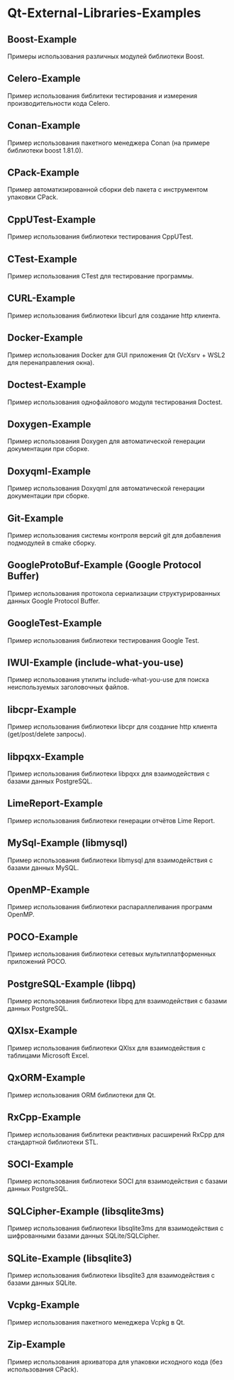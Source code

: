 # Qt-External-Libraries-Examples

## Boost-Example

Примеры использования различных модулей библиотеки Boost.

## Celero-Example

Пример использования библитеки тестирования и измерения производительности кода Celero.

## Conan-Example

Пример использования пакетного менеджера Conan (на примере библиотеки boost 1.81.0).

## CPack-Example

Пример автоматизированной сборки deb пакета с инструментом упаковки CPack.

## CppUTest-Example

Пример использования библиотеки тестирования CppUTest.

## CTest-Example

Пример использования CTest для тестирование программы.

## CURL-Example

Пример использования библиотеки libcurl для создание http клиента.

## Docker-Example

Пример использования Docker для GUI приложения Qt (VcXsrv + WSL2 для перенаправления окна).

## Doctest-Example

Пример использования однофайлового модуля тестирования Doctest.

## Doxygen-Example

Пример использования Doxygen для автоматической генерации документации при сборке.

## Doxyqml-Example

Пример использования Doxyqml для автоматической генерации документации при сборке.

## Git-Example

Пример использования системы контроля версий git для добавления подмодулей в cmake сборку.

## GoogleProtoBuf-Example (Google Protocol Buffer)

Пример использования протокола сериализации структурированных данных Google Protocol Buffer.

## GoogleTest-Example

Пример использования библиотеки тестирования Google Test.

## IWUI-Example (include-what-you-use)

Пример использования утилиты include-what-you-use для поиска неиспользуемых заголовочных файлов.

## libcpr-Example

Пример использования библиотеки libcpr для создание http клиента (get/post/delete запросы).

## libpqxx-Example

Пример использования библиотеки libpqxx для взаимодействия с базами данных PostgreSQL.

## LimeReport-Example

Пример использования библиотеки генерации отчётов Lime Report.

## MySql-Example (libmysql)

Пример использования библиотеки libmysql для взаимодействия с базами данных MySQL.

## OpenMP-Example

Пример использования библиотеки распараллеливания программ OpenMP.

## POCO-Example

Пример использования библиотеки сетевых мультиплатформенных приложений POCO.

## PostgreSQL-Example (libpq)

Пример использования библиотеки libpq для взаимодействия с базами данных PostgreSQL.

## QXlsx-Example

Пример использования библиотеки QXlsx для взаимодействия с таблицами Microsoft Excel.

## QxORM-Example

Пример использования ORM библиотеки для Qt.

## RxCpp-Example

Пример использования библитеки реактивных расширений RxCpp для стандартной библиотеки STL.

## SOCI-Example

Пример использования библиотеки SOCI для взаимодействия с базами данных PostgreSQL.

## SQLCipher-Example (libsqlite3ms)

Пример использования библиотеки libsqlite3ms для взаимодействия с шифрованными базами данных SQLite/SQLCipher.

## SQLite-Example (libsqlite3)

Пример использования библиотеки libsqlite3 для взаимодействия с базами данных SQLite.

## Vcpkg-Example

Пример использования пакетного менеджера Vcpkg в Qt.

## Zip-Example

Пример использования архиватора для упаковки исходного кода (без использования CPack).
